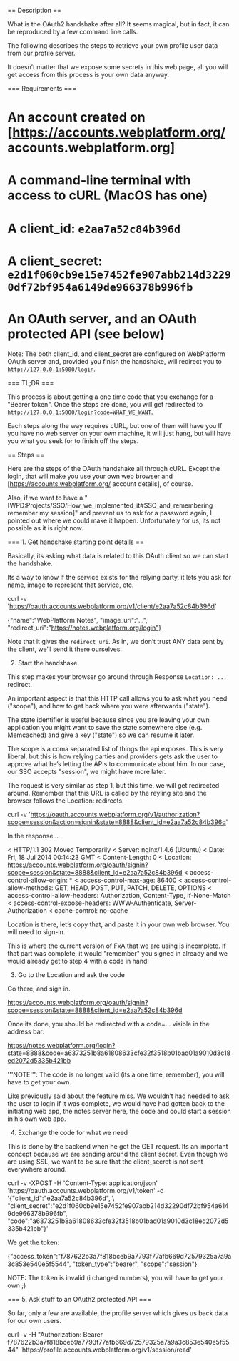 == Description ==

What is the OAuth2 handshake after all?  It seems magical, but in fact, it can be reproduced by a few command line calls.

The following describes the steps to retrieve your own profile user data from our profile server.

It doesn’t matter that we expose some secrets in this web page, all you will get access from this process is your own data anyway.


=== Requirements ===
# An account created on [https://accounts.webplatform.org/ accounts.webplatform.org]
# A command-line terminal with access to cURL (MacOS has one)
# A client_id: <code>e2aa7a52c84b396d</code>
# A client_secret: <code>e2d1f060cb9e15e7452fe907abb214d32290df72bf954a6149de966378b996fb</code>
# An OAuth server, and an OAuth protected API (see below)

Note: The both client_id, and client_secret are configured on WebPlatform OAuth server and, provided you finish the handshake, will redirect you to <code>http://127.0.0.1:5000/login</code>.  


=== TL;DR ===

This process is about getting a one time code that you exchange for a "Bearer token". Once the steps are done, you will get redirected to <code>http://127.0.0.1:5000/login?code=WHAT_WE_WANT</code>.

Each steps along the way requires cURL, but one of them will have you 
If you have no web server on your own machine, it will just hang, but will have you what you seek for to finish off the steps.


== Steps ==

Here are the steps of the OAuth handshake all through cURL. Except the login, that will make you use your own web browser and [https://accounts.webplatform.org/ account details], of course.

Also, if we want to have a "[WPD:Projects/SSO/How_we_implemented_it#SSO_and_remembering remember my session]" and prevent us to ask for a password again, I pointed out where we could make it happen. Unfortunately for us, its not possible as it is right now.


=== 1. Get handshake starting point details ==

Basically, its asking what data is related to this OAuth client so we
can start the handshake.

Its a way to know if the service exists for the relying party, it lets
you ask for name, image to represent that service, etc.

  curl -v
'https://oauth.accounts.webplatform.org/v1/client/e2aa7a52c84b396d'

 {"name":"WebPlatform Notes",
  "image_uri":"...",
  "redirect_uri":"https://notes.webplatform.org/login"}

Note that it gives the `redirect_uri`. As in, we don’t trust ANY data
sent by the client, we’ll send it there ourselves.



2. Start the handshake

This step makes your browser go around through Response `Location: ...`
redirect.

An important aspect is that this HTTP call allows you to ask what you
need ("scope"), and how to get back where you were afterwards ("state").

The state identifier is useful because since you are leaving your own
application you might want to save the state somewhere else (e.g.
Memcached) and give a key ("state") so we can resume it later.

The scope is a coma separated list of things the api exposes. This is
very liberal, but this is how relying parties and providers gets ask the
user to approve what he’s letting the APIs to communicate about him. In
our case, our SSO accepts "session", we might have more later.

The request is very similar as step 1, but this time, we will get
redirected around. Remember that this URL is called by the reyling site
and the browser follows the Location: redirects.


  curl -v
'https://oauth.accounts.webplatform.org/v1/authorization?scope=session&action=signin&state=8888&client_id=e2aa7a52c84b396d'

In the response...

< HTTP/1.1 302 Moved Temporarily
< Server: nginx/1.4.6 (Ubuntu)
< Date: Fri, 18 Jul 2014 00:14:23 GMT
< Content-Length: 0
< Location:
https://accounts.webplatform.org/oauth/signin?scope=session&state=8888&client_id=e2aa7a52c84b396d
< access-control-allow-origin: *
< access-control-max-age: 86400
< access-control-allow-methods: GET, HEAD, POST, PUT, PATCH, DELETE, OPTIONS
< access-control-allow-headers: Authorization, Content-Type, If-None-Match
< access-control-expose-headers: WWW-Authenticate, Server-Authorization
< cache-control: no-cache

Location is there, let’s copy that, and paste it in your own web
browser. You will need to sign-in.

<div class="notes">
This is where the current version of FxA that we are using is incomplete. If that part was complete, it would "remember" you signed in already and we would already get to step 4 with a code in hand!
</div>



3. Go to the Location and ask the code

Go there, and sign in.

https://accounts.webplatform.org/oauth/signin?scope=session&state=8888&client_id=e2aa7a52c84b396d

Once its done, you should be redirected with a code=... visible in the
address bar:

https://notes.webplatform.org/login?state=8888&code=a6373251b8a61808633cfe32f3518b01bad01a9010d3c18ed2072d5335b421bb

'''NOTE''': The code is no longer valid (its a one time, remember), you will have to get your own.

<div class="notes">
Like previously said about the feature miss. We wouldn’t had needed to ask the user to login if it was complete, we would have had gotten back to the initiating web app, the notes server here, the code and could start a session in his own web app.
</div>


4. Exchange the code for what we need

This is done by the backend when he got the GET request. Its an
important concept because we are sending around the client secret. Even
though we are using SSL, we want to be sure that the client_secret is
not sent everywhere around.

<syntaxHighlight lang="bash">
  curl -v -XPOST
    -H 'Content-Type: application/json'
    'https://oauth.accounts.webplatform.org/v1/token'
    -d '{"client_id":"e2aa7a52c84b396d", \
        "client_secret":"e2d1f060cb9e15e7452fe907abb214d32290df72bf954a6149de966378b996fb",
         "code":"a6373251b8a61808633cfe32f3518b01bad01a9010d3c18ed2072d5335b421bb"}'
</syntaxHighlight>


We get the token:

<syntaxHighlight lang="javascript"> 
{"access_token":"f787622b3a7f818bceb9a7793f77afb669d72579325a7a9a3c853e540e5f5544",
  "token_type":"bearer",
  "scope":"session"}
</syntaxHighlight>

NOTE: The token is invalid (i changed numbers), you will have to get your own ;)


=== 5. Ask stuff to an OAuth2 protected API ===

So far, only a few are available, the profile server which gives us back data for our own users.

<syntaxHighlight lang="bash">
  curl -v
    -H "Authorization: Bearer
f787622b3a7f818bceb9a7793f77afb669d72579325a7a9a3c853e540e5f5544"
    'https://profile.accounts.webplatform.org/v1/session/read'
</syntaxHighlight>